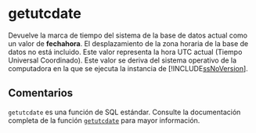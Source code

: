 ﻿---
SidebarGroup: "Funciones de fecha"
Autogenerated: true
---

# getutcdate

Devuelve la marca de tiempo del sistema de la base de datos actual como un valor de **fechahora**. El desplazamiento de la zona horaria de la base de datos no está incluido. Este valor representa la hora UTC actual (Tiempo Universal Coordinado). Este valor se deriva del sistema operativo de la computadora en la que se ejecuta la instancia de [!INCLUDE[ssNoVersion](../../includes/ssnoversion-md.md)].

## Comentarios 

`getutcdate` es una función de SQL estándar. Consulte la documentación completa de la función [`getutcdate`](https://learn.microsoft.com/es-es/sql/t-sql/functions/getutcdate-transact-sql) para mayor información.
